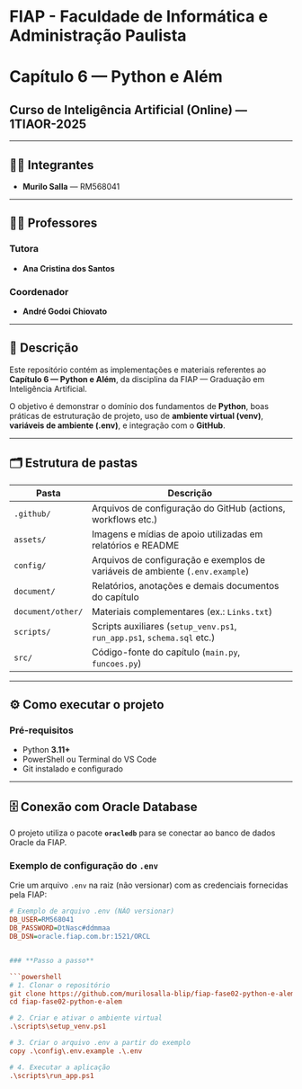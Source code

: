 # FIAP - Faculdade de Informática e Administração Paulista

# Capítulo 6 — Python e Além  
## Curso de Inteligência Artificial (Online) — 1TIAOR-2025

---

## 👨‍🎓 Integrantes
- **Murilo Salla** — RM568041  

---

## 👩‍🏫 Professores

### Tutora
- **Ana Cristina dos Santos**

### Coordenador
- **André Godoi Chiovato**

---

## 🧠 Descrição

Este repositório contém as implementações e materiais referentes ao **Capítulo 6 — Python e Além**, da disciplina da FIAP — Graduação em Inteligência Artificial.

O objetivo é demonstrar o domínio dos fundamentos de **Python**, boas práticas de estruturação de projeto, uso de **ambiente virtual (venv)**, **variáveis de ambiente (.env)**, e integração com o **GitHub**.

---

## 🗂 Estrutura de pastas

| Pasta | Descrição |
|--------|------------|
| `.github/` | Arquivos de configuração do GitHub (actions, workflows etc.) |
| `assets/` | Imagens e mídias de apoio utilizadas em relatórios e README |
| `config/` | Arquivos de configuração e exemplos de variáveis de ambiente (`.env.example`) |
| `document/` | Relatórios, anotações e demais documentos do capítulo |
| `document/other/` | Materiais complementares (ex.: `Links.txt`) |
| `scripts/` | Scripts auxiliares (`setup_venv.ps1`, `run_app.ps1`, `schema.sql` etc.) |
| `src/` | Código-fonte do capítulo (`main.py`, `funcoes.py`) |

---

## ⚙️ Como executar o projeto

### **Pré-requisitos**
- Python **3.11+**
- PowerShell ou Terminal do VS Code
- Git instalado e configurado

---
## 🗄️ Conexão com Oracle Database

O projeto utiliza o pacote **`oracledb`** para se conectar ao banco de dados Oracle da FIAP.

### Exemplo de configuração do `.env`
Crie um arquivo `.env` na raiz (não versionar) com as credenciais fornecidas pela FIAP:

```ini
# Exemplo de arquivo .env (NÃO versionar)
DB_USER=RM568041
DB_PASSWORD=DtNasc#ddmmaa
DB_DSN=oracle.fiap.com.br:1521/ORCL


### **Passo a passo**

```powershell
# 1. Clonar o repositório
git clone https://github.com/murilosalla-blip/fiap-fase02-python-e-alem
cd fiap-fase02-python-e-alem

# 2. Criar e ativar o ambiente virtual
.\scripts\setup_venv.ps1

# 3. Criar o arquivo .env a partir do exemplo
copy .\config\.env.example .\.env

# 4. Executar a aplicação
.\scripts\run_app.ps1
